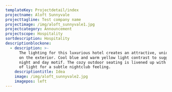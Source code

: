 ```yaml
---
templateKey: Projectdetail/index
projectname: Aloft Sunnyvale
projecttagline: Test company name
projectimage: /img/aloft_sunnyvale1.jpg
projectcategory: Announcement
projectscope: Hospitality
sortdescription: Hospitality
descriptionblockone:
  - description: >-
      The lighting for this luxurious hotel creates an attractive, unique vibe
      on the exterior. Cool blue and warm yellow light contrast to suggest a
      night and day motif. The cozy outdoor seating is livened up with crosses
      of light for a subtle nightclub feeling.
    descriptiontitle: Idea
    image: /img/aloft_sunnyvale2.jpg
    imagepos: left
---
```


